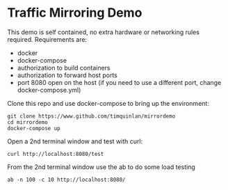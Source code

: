# Traffic Mirroring Demo

This demo is self contained, no extra hardware or networking rules required. Requirements are:
* docker
* docker-compose
* authorization to build containers
* authorization to forward host ports
* port 8080 open on the host (if you need to use a different port, change docker-compose.yml)

Clone this repo and use docker-compose to bring up the environment:

    git clone https://www.github.com/timquinlan/mirrordemo
    cd mirrordemo
    docker-compose up

Open a 2nd terminal window and test with curl:

    curl http://localhost:8080/test

From the 2nd terminal window use the ab to do some load testing

    ab -n 100 -c 10 http://localhost:8080/
